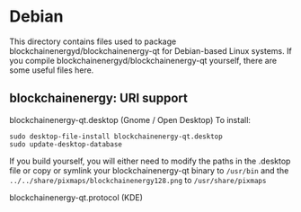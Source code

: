 
Debian
====================
This directory contains files used to package blockchainenergyd/blockchainenergy-qt
for Debian-based Linux systems. If you compile blockchainenergyd/blockchainenergy-qt yourself, there are some useful files here.

## blockchainenergy: URI support ##


blockchainenergy-qt.desktop  (Gnome / Open Desktop)
To install:

	sudo desktop-file-install blockchainenergy-qt.desktop
	sudo update-desktop-database

If you build yourself, you will either need to modify the paths in
the .desktop file or copy or symlink your blockchainenergy-qt binary to `/usr/bin`
and the `../../share/pixmaps/blockchainenergy128.png` to `/usr/share/pixmaps`

blockchainenergy-qt.protocol (KDE)

